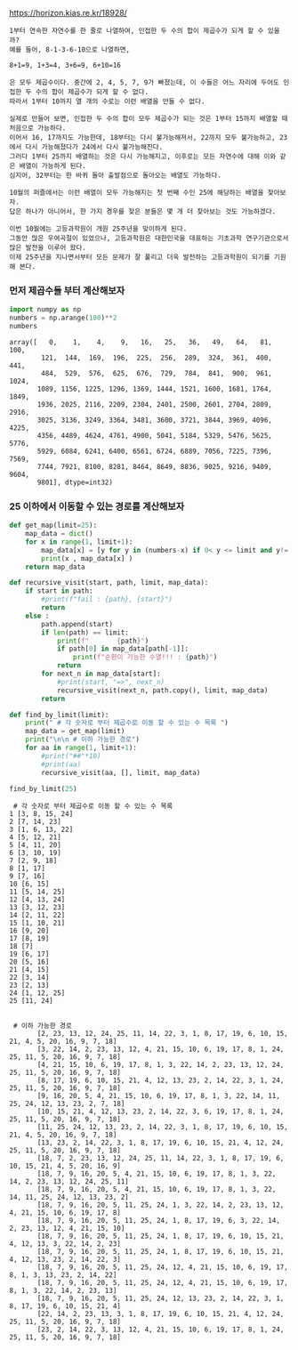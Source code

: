 https://horizon.kias.re.kr/18928/
```
1부터 연속한 자연수를 한 줄로 나열하여, 인접한 두 수의 합이 제곱수가 되게 할 수 있을까?
예를 들어, 8-1-3-6-10으로 나열하면,

8+1=9, 1+3=4, 3+6=9, 6+10=16

은 모두 제곱수이다. 중간에 2, 4, 5, 7, 9가 빠졌는데, 이 수들은 어느 자리에 두어도 인접한 두 수의 합이 제곱수가 되게 할 수 없다.
따라서 1부터 10까지 열 개의 수로는 이런 배열을 만들 수 없다.

실제로 만들어 보면, 인접한 두 수의 합이 모두 제곱수가 되는 것은 1부터 15까지 배열할 때 처음으로 가능하다.
이어서 16, 17까지도 가능한데, 18부터는 다시 불가능해져서, 22까지 모두 불가능하고, 23에서 다시 가능해졌다가 24에서 다시 불가능해진다.
그러다 1부터 25까지 배열하는 것은 다시 가능해지고, 이후로는 모든 자연수에 대해 이와 같은 배열이 가능하게 된다.
심지어, 32부터는 한 바퀴 돌아 출발점으로 돌아오는 배열도 가능하다.

10월의 퍼즐에서는 이런 배열이 모두 가능해지는 첫 번째 수인 25에 해당하는 배열을 찾아보자.
답은 하나가 아니어서, 한 가지 경우를 찾은 분들은 몇 개 더 찾아보는 것도 가능하겠다.

이번 10월에는 고등과학원이 개원 25주년을 맞이하게 된다.
그동안 많은 우여곡절이 있었으나, 고등과학원은 대한민국을 대표하는 기초과학 연구기관으로서 많은 발전을 이루어 왔다.
이제 25주년을 지나면서부터 모든 문제가 잘 풀리고 더욱 발전하는 고등과학원이 되기를 기원해 본다.
```

### 먼저 제곱수들 부터 계산해보자



```python
import numpy as np
numbers = np.arange(100)**2
numbers
```




    array([   0,    1,    4,    9,   16,   25,   36,   49,   64,   81,  100,
            121,  144,  169,  196,  225,  256,  289,  324,  361,  400,  441,
            484,  529,  576,  625,  676,  729,  784,  841,  900,  961, 1024,
           1089, 1156, 1225, 1296, 1369, 1444, 1521, 1600, 1681, 1764, 1849,
           1936, 2025, 2116, 2209, 2304, 2401, 2500, 2601, 2704, 2809, 2916,
           3025, 3136, 3249, 3364, 3481, 3600, 3721, 3844, 3969, 4096, 4225,
           4356, 4489, 4624, 4761, 4900, 5041, 5184, 5329, 5476, 5625, 5776,
           5929, 6084, 6241, 6400, 6561, 6724, 6889, 7056, 7225, 7396, 7569,
           7744, 7921, 8100, 8281, 8464, 8649, 8836, 9025, 9216, 9409, 9604,
           9801], dtype=int32)



### 25 이하에서 이동할 수 있는 경로를 계산해보자


```python
def get_map(limit=25):
    map_data = dict()
    for x in range(1, limit+1):
        map_data[x] = [y for y in (numbers-x) if 0< y <= limit and y!= x]
        print(x , map_data[x] )
    return map_data

def recursive_visit(start, path, limit, map_data):
    if start in path:
        #print(f"fail : {path}, {start}")
        return
    else :
        path.append(start)
        if len(path) == limit:
            print(f"       {path}")
            if path[0] in map_data[path[-1]]:
                print(f"순환이 가능한 수열!!! : {path}")
            return
        for next_n in map_data[start]:
            #print(start, "=>", next_n)
            recursive_visit(next_n, path.copy(), limit, map_data)
        return

def find_by_limit(limit):
    print(" # 각 숫자로 부터 제곱수로 이동 할 수 있는 수 목록 ")
    map_data = get_map(limit)
    print("\n\n # 이하 가능한 경로")
    for aa in range(1, limit+1):
        #print("##"*10)
        #print(aa)
        recursive_visit(aa, [], limit, map_data)

find_by_limit(25)
```

     # 각 숫자로 부터 제곱수로 이동 할 수 있는 수 목록 
    1 [3, 8, 15, 24]
    2 [7, 14, 23]
    3 [1, 6, 13, 22]
    4 [5, 12, 21]
    5 [4, 11, 20]
    6 [3, 10, 19]
    7 [2, 9, 18]
    8 [1, 17]
    9 [7, 16]
    10 [6, 15]
    11 [5, 14, 25]
    12 [4, 13, 24]
    13 [3, 12, 23]
    14 [2, 11, 22]
    15 [1, 10, 21]
    16 [9, 20]
    17 [8, 19]
    18 [7]
    19 [6, 17]
    20 [5, 16]
    21 [4, 15]
    22 [3, 14]
    23 [2, 13]
    24 [1, 12, 25]
    25 [11, 24]
    
    
     # 이하 가능한 경로
           [2, 23, 13, 12, 24, 25, 11, 14, 22, 3, 1, 8, 17, 19, 6, 10, 15, 21, 4, 5, 20, 16, 9, 7, 18]
           [3, 22, 14, 2, 23, 13, 12, 4, 21, 15, 10, 6, 19, 17, 8, 1, 24, 25, 11, 5, 20, 16, 9, 7, 18]
           [4, 21, 15, 10, 6, 19, 17, 8, 1, 3, 22, 14, 2, 23, 13, 12, 24, 25, 11, 5, 20, 16, 9, 7, 18]
           [8, 17, 19, 6, 10, 15, 21, 4, 12, 13, 23, 2, 14, 22, 3, 1, 24, 25, 11, 5, 20, 16, 9, 7, 18]
           [9, 16, 20, 5, 4, 21, 15, 10, 6, 19, 17, 8, 1, 3, 22, 14, 11, 25, 24, 12, 13, 23, 2, 7, 18]
           [10, 15, 21, 4, 12, 13, 23, 2, 14, 22, 3, 6, 19, 17, 8, 1, 24, 25, 11, 5, 20, 16, 9, 7, 18]
           [11, 25, 24, 12, 13, 23, 2, 14, 22, 3, 1, 8, 17, 19, 6, 10, 15, 21, 4, 5, 20, 16, 9, 7, 18]
           [13, 23, 2, 14, 22, 3, 1, 8, 17, 19, 6, 10, 15, 21, 4, 12, 24, 25, 11, 5, 20, 16, 9, 7, 18]
           [18, 7, 2, 23, 13, 12, 24, 25, 11, 14, 22, 3, 1, 8, 17, 19, 6, 10, 15, 21, 4, 5, 20, 16, 9]
           [18, 7, 9, 16, 20, 5, 4, 21, 15, 10, 6, 19, 17, 8, 1, 3, 22, 14, 2, 23, 13, 12, 24, 25, 11]
           [18, 7, 9, 16, 20, 5, 4, 21, 15, 10, 6, 19, 17, 8, 1, 3, 22, 14, 11, 25, 24, 12, 13, 23, 2]
           [18, 7, 9, 16, 20, 5, 11, 25, 24, 1, 3, 22, 14, 2, 23, 13, 12, 4, 21, 15, 10, 6, 19, 17, 8]
           [18, 7, 9, 16, 20, 5, 11, 25, 24, 1, 8, 17, 19, 6, 3, 22, 14, 2, 23, 13, 12, 4, 21, 15, 10]
           [18, 7, 9, 16, 20, 5, 11, 25, 24, 1, 8, 17, 19, 6, 10, 15, 21, 4, 12, 13, 3, 22, 14, 2, 23]
           [18, 7, 9, 16, 20, 5, 11, 25, 24, 1, 8, 17, 19, 6, 10, 15, 21, 4, 12, 13, 23, 2, 14, 22, 3]
           [18, 7, 9, 16, 20, 5, 11, 25, 24, 12, 4, 21, 15, 10, 6, 19, 17, 8, 1, 3, 13, 23, 2, 14, 22]
           [18, 7, 9, 16, 20, 5, 11, 25, 24, 12, 4, 21, 15, 10, 6, 19, 17, 8, 1, 3, 22, 14, 2, 23, 13]
           [18, 7, 9, 16, 20, 5, 11, 25, 24, 12, 13, 23, 2, 14, 22, 3, 1, 8, 17, 19, 6, 10, 15, 21, 4]
           [22, 14, 2, 23, 13, 3, 1, 8, 17, 19, 6, 10, 15, 21, 4, 12, 24, 25, 11, 5, 20, 16, 9, 7, 18]
           [23, 2, 14, 22, 3, 13, 12, 4, 21, 15, 10, 6, 19, 17, 8, 1, 24, 25, 11, 5, 20, 16, 9, 7, 18]
    


```python

```

